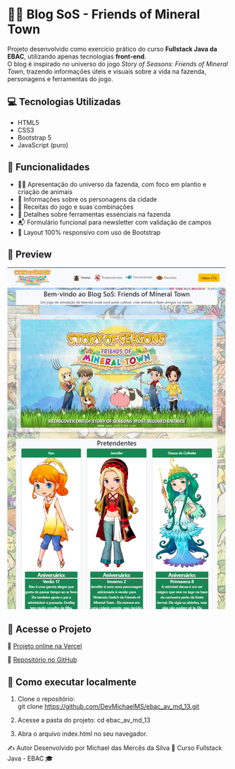 # 🧑‍🌾 Blog SoS - Friends of Mineral Town

Projeto desenvolvido como exercício prático do curso **Fullstack Java da EBAC**, utilizando apenas tecnologias **front-end**.  
O blog é inspirado no universo do jogo *Story of Seasons: Friends of Mineral Town*, trazendo informações úteis e visuais sobre a vida na fazenda, personagens e ferramentas do jogo.

## 💻 Tecnologias Utilizadas

- HTML5
- CSS3
- Bootstrap 5
- JavaScript (puro)

## 🌟 Funcionalidades

- 🧑‍🌾 Apresentação do universo da fazenda, com foco em plantio e criação de animais  
- 👥 Informações sobre os personagens da cidade  
- 🍳 Receitas do jogo e suas combinações  
- 🔧 Detalhes sobre ferramentas essenciais na fazenda  
- 📬 Formulário funcional para newsletter com validação de campos  
- 📱 Layout 100% responsivo com uso de Bootstrap

## 📸 Preview

![preview do projeto](https://raw.githubusercontent.com/DevMichaelMS/ebac_av_md_13/main/imgs/preview.png)  

## 🚀 Acesse o Projeto

🔗 [Projeto online na Vercel](https://ebac-av-md-13.vercel.app)

📁 [Repositório no GitHub](https://github.com/DevMichaelMS/ebac_av_md_13)

## 📌 Como executar localmente

1. Clone o repositório:  
   git clone https://github.com/DevMichaelMS/ebac_av_md_13.git

2. Acesse a pasta do projeto:
   cd ebac_av_md_13

3. Abra o arquivo index.html no seu navegador.


✍️ Autor
Desenvolvido por Michael das Mercês da Silva 💼
Curso Fullstack Java - EBAC 🎓

